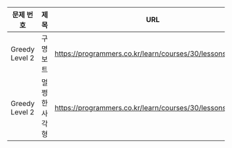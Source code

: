 

| 문제 번호 	|       제목      	|                  URL                  	| 체크 	|   💪  	|
|---------	|---------------	|-------------------------------------	|:----:	|:----:	|
| Greedy Level 2  | 구명보트	| https://programmers.co.kr/learn/courses/30/lessons/42885	|   ✔   	|  	|
| Greedy Level 2  | 멀쩡한 사각형	| https://programmers.co.kr/learn/courses/30/lessons/42885	|   ✔   	|  	|